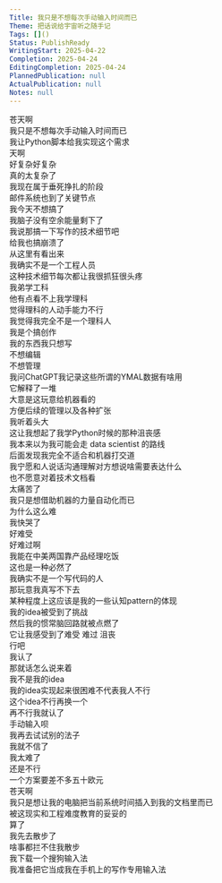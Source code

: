 ```yaml
---    
Title: 我只是不想每次手动输入时间而已    
Theme: 把话说给宇宙听之随手记    
Tags: []()    
Status: PublishReady    
WritingStart: 2025-04-22    
Completion: 2025-04-24    
EditingCompletion: 2025-04-24    
PlannedPublication: null    
ActualPublication: null    
Notes: null    
---        
```

苍天啊      
我只是不想每次手动输入时间而已        
我让Python脚本给我实现这个需求      
天啊      
好复杂好复杂        
真的太复杂了      
我现在属于垂死挣扎的阶段        
邮件系统也到了关键节点      
我今天不想搞了      
我脑子没有空余能量剩下了      
我说那搞一下写作的技术细节吧      
给我也搞崩溃了        
从这里有看出来      
我确实不是一个工程人员      
这种技术细节每次都让我很抓狂很头疼        
我弟学工科      
他有点看不上我学理科      
觉得理科的人动手能力不行      
我觉得我完全不是一个理科人      
我是个搞创作      
我的东西我只想写      
不想编辑      
不想管理        
我问ChatGPT我记录这些所谓的YMAL数据有啥用      
它解释了一堆      
大意是这玩意给机器看的      
方便后续的管理以及各种扩张      
我听着头大        
这让我想起了我学Python时候的那种沮丧感      
我本来以为我可能会走 data scientist 的路线      
后面发现我完全不适合和机器打交道      
我宁愿和人说话沟通理解对方想说啥需要表达什么      
也不愿意对着技术文档看      
太痛苦了        
我只是想借助机器的力量自动化而已      
为什么这么难      
我快哭了      
好难受      
好难过啊        
我能在中美两国靠产品经理吃饭      
这也是一种必然了      
我确实不是一个写代码的人      
那玩意我真写不下去        
某种程度上这应该是我的一些认知pattern的体现      
我的idea被受到了挑战      
然后我的惯常脑回路就被点燃了      
它让我感受到了难受 难过 沮丧         
行吧      
我认了      
那就话怎么说来着      
我不是我的idea      
我的idea实现起来很困难不代表我人不行      
这个idea不行再换一个      
再不行我就认了      
手动输入呗        
我再去试试别的法子      
我就不信了        
我太难了      
还是不行      
一个方案要差不多五十欧元      
苍天啊      
我只是想让我的电脑把当前系统时间插入到我的文档里而已      
被这现实和工程难度教育的妥妥的        
算了      
我先去散步了      
啥事都拦不住我散步        
我下载一个搜狗输入法      
我准备把它当成我在手机上的写作专用输入法        
    